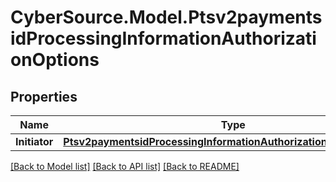 # CyberSource.Model.Ptsv2paymentsidProcessingInformationAuthorizationOptions
## Properties

Name | Type | Description | Notes
------------ | ------------- | ------------- | -------------
**Initiator** | [**Ptsv2paymentsidProcessingInformationAuthorizationOptionsInitiator**](Ptsv2paymentsidProcessingInformationAuthorizationOptionsInitiator.md) |  | [optional] 

[[Back to Model list]](../README.md#documentation-for-models) [[Back to API list]](../README.md#documentation-for-api-endpoints) [[Back to README]](../README.md)

